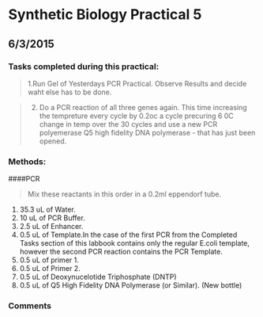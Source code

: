 # Synthetic Biology Practical 5
## 6/3/2015 
### Tasks completed during this practical:
> 1.Run Gel of Yesterdays PCR Practical. Observe Results and decide waht else has to be done.   

> 2. Do a PCR reaction of all three genes again. This time increasing the tempreture every cycle by 0.2oc a cycle precuring 6 0C change in temp over the 30 cycles and use a new PCR polyemerase Q5 high fidelity DNA polymerase - that has just been opened. 

### Methods:
####PCR
> Mix these reactants in  this order in a 0.2ml eppendorf tube.

1. 35.3 uL of Water.
2. 10 uL of PCR Buffer.
3. 2.5 uL of Enhancer.
4. 0.5 uL of Template.In the case of the first PCR from the Completed Tasks section of this labbook contains only the regular E.coli template, however the second PCR reaction contains the PCR Template. 
5. 0.5 uL of primer 1.
6. 0.5 uL of Primer 2.
7. 0.5 uL of Deoxynucelotide Triphosphate (DNTP)
8. 0.5 uL of Q5 High Fidelity DNA  Polymerase (or Similar). (New bottle)

### Comments


